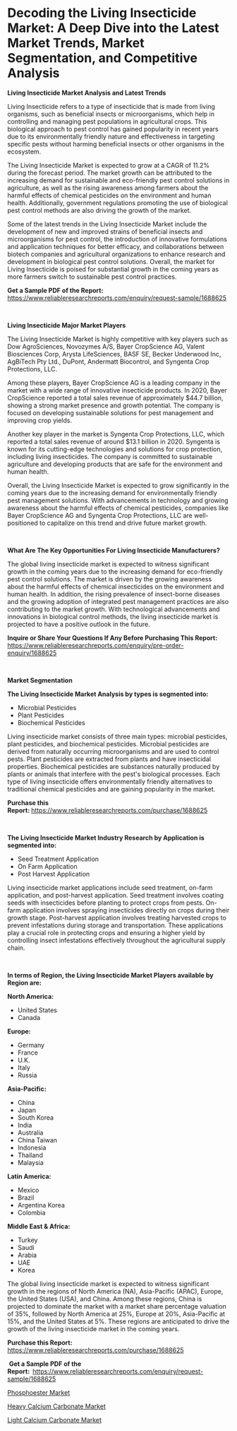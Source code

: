 <p><h1>Decoding the Living Insecticide Market: A Deep Dive into the Latest Market Trends, Market Segmentation, and Competitive Analysis</h1></p><p><strong>Living Insecticide Market Analysis and Latest Trends</strong></p>
<p><p>Living Insecticide refers to a type of insecticide that is made from living organisms, such as beneficial insects or microorganisms, which help in controlling and managing pest populations in agricultural crops. This biological approach to pest control has gained popularity in recent years due to its environmentally friendly nature and effectiveness in targeting specific pests without harming beneficial insects or other organisms in the ecosystem.</p><p>The Living Insecticide Market is expected to grow at a CAGR of 11.2% during the forecast period. The market growth can be attributed to the increasing demand for sustainable and eco-friendly pest control solutions in agriculture, as well as the rising awareness among farmers about the harmful effects of chemical pesticides on the environment and human health. Additionally, government regulations promoting the use of biological pest control methods are also driving the growth of the market.</p><p>Some of the latest trends in the Living Insecticide Market include the development of new and improved strains of beneficial insects and microorganisms for pest control, the introduction of innovative formulations and application techniques for better efficacy, and collaborations between biotech companies and agricultural organizations to enhance research and development in biological pest control solutions. Overall, the market for Living Insecticide is poised for substantial growth in the coming years as more farmers switch to sustainable pest control practices.</p></p>
<p><strong>Get a Sample PDF of the Report:&nbsp;</strong> <a href="https://www.reliableresearchreports.com/enquiry/request-sample/1688625">https://www.reliableresearchreports.com/enquiry/request-sample/1688625</a></p>
<p>&nbsp;</p>
<p><strong>Living Insecticide Major Market Players</strong></p>
<p><p>The Living Insecticide Market is highly competitive with key players such as Dow AgroSciences, Novozymes A/S, Bayer CropScience AG, Valent Biosciences Corp, Arysta LifeSciences, BASF SE, Becker Underwood Inc, AgBiTech Pty Ltd., DuPont, Andermatt Biocontrol, and Syngenta Crop Protections, LLC.</p><p>Among these players, Bayer CropScience AG is a leading company in the market with a wide range of innovative insecticide products. In 2020, Bayer CropScience reported a total sales revenue of approximately $44.7 billion, showing a strong market presence and growth potential. The company is focused on developing sustainable solutions for pest management and improving crop yields.</p><p>Another key player in the market is Syngenta Crop Protections, LLC, which reported a total sales revenue of around $13.1 billion in 2020. Syngenta is known for its cutting-edge technologies and solutions for crop protection, including living insecticides. The company is committed to sustainable agriculture and developing products that are safe for the environment and human health.</p><p>Overall, the Living Insecticide Market is expected to grow significantly in the coming years due to the increasing demand for environmentally friendly pest management solutions. With advancements in technology and growing awareness about the harmful effects of chemical pesticides, companies like Bayer CropScience AG and Syngenta Crop Protections, LLC are well-positioned to capitalize on this trend and drive future market growth.</p></p>
<p>&nbsp;</p>
<p><strong>What Are The Key Opportunities For Living Insecticide Manufacturers?</strong></p>
<p><p>The global living insecticide market is expected to witness significant growth in the coming years due to the increasing demand for eco-friendly pest control solutions. The market is driven by the growing awareness about the harmful effects of chemical insecticides on the environment and human health. In addition, the rising prevalence of insect-borne diseases and the growing adoption of integrated pest management practices are also contributing to the market growth. With technological advancements and innovations in biological control methods, the living insecticide market is projected to have a positive outlook in the future.</p></p>
<p><strong>Inquire or Share Your Questions If Any Before Purchasing This Report:</strong> <a href="https://www.reliableresearchreports.com/enquiry/pre-order-enquiry/1688625">https://www.reliableresearchreports.com/enquiry/pre-order-enquiry/1688625</a></p>
<p>&nbsp;</p>
<p><strong>Market Segmentation</strong></p>
<p><strong>The Living Insecticide Market Analysis by types is segmented into:</strong></p>
<p><ul><li>Microbial Pesticides</li><li>Plant Pesticides</li><li>Biochemical Pesticides</li></ul></p>
<p><p>Living insecticide market consists of three main types: microbial pesticides, plant pesticides, and biochemical pesticides. Microbial pesticides are derived from naturally occurring microorganisms and are used to control pests. Plant pesticides are extracted from plants and have insecticidal properties. Biochemical pesticides are substances naturally produced by plants or animals that interfere with the pest's biological processes. Each type of living insecticide offers environmentally friendly alternatives to traditional chemical pesticides and are gaining popularity in the market.</p></p>
<p><strong>Purchase this Report:&nbsp;</strong><a href="https://www.reliableresearchreports.com/purchase/1688625">https://www.reliableresearchreports.com/purchase/1688625</a></p>
<p>&nbsp;</p>
<p><strong>The Living Insecticide Market Industry Research by Application is segmented into:</strong></p>
<p><ul><li>Seed Treatment Application</li><li>On Farm Application</li><li>Post Harvest Application</li></ul></p>
<p><p>Living insecticide market applications include seed treatment, on-farm application, and post-harvest application. Seed treatment involves coating seeds with insecticides before planting to protect crops from pests. On-farm application involves spraying insecticides directly on crops during their growth stage. Post-harvest application involves treating harvested crops to prevent infestations during storage and transportation. These applications play a crucial role in protecting crops and ensuring a higher yield by controlling insect infestations effectively throughout the agricultural supply chain.</p></p>
<p>&nbsp;</p>
<p><strong>In terms of Region, the Living Insecticide Market Players available by Region are:</strong></p>
<p>
    <p> <strong> North America: </strong>
        <ul>
            <li>United States</li>
            <li>Canada</li>
        </ul>
        </p> 
    <p> <strong> Europe: </strong>
        <ul>
            <li>Germany</li>
            <li>France</li>
            <li>U.K.</li>
            <li>Italy</li>
            <li>Russia</li>
        </ul>
        </p> 
    <p> <strong> Asia-Pacific: </strong>
        <ul>
            <li>China</li>
            <li>Japan</li>
            <li>South Korea</li>
            <li>India</li>
            <li>Australia</li>
            <li>China Taiwan</li>
            <li>Indonesia</li>
            <li>Thailand</li>
            <li>Malaysia</li>
        </ul>
        </p> 
    <p> <strong> Latin America: </strong>
        <ul>
            <li>Mexico</li>
            <li>Brazil</li>
            <li>Argentina Korea</li>
            <li>Colombia</li>
        </ul>
        </p> 
    <p> <strong> Middle East & Africa: </strong>
        <ul>
            <li>Turkey</li>
            <li>Saudi</li>
            <li>Arabia</li>
            <li>UAE</li>
            <li>Korea</li>
        </ul>
    </p>
    </p>
<p><p>The global living insecticide market is expected to witness significant growth in the regions of North America (NA), Asia-Pacific (APAC), Europe, the United States (USA), and China. Among these regions, China is projected to dominate the market with a market share percentage valuation of 35%, followed by North America at 25%, Europe at 20%, Asia-Pacific at 15%, and the United States at 5%. These regions are anticipated to drive the growth of the living insecticide market in the coming years.</p></p>
<p><strong>Purchase this Report: </strong><a href="https://www.reliableresearchreports.com/purchase/1688625">https://www.reliableresearchreports.com/purchase/1688625</a></p>
<p>&nbsp;<strong>Get a Sample PDF of the Report:&nbsp;&nbsp;</strong><a href="https://www.reliableresearchreports.com/enquiry/request-sample/1688625">https://www.reliableresearchreports.com/enquiry/request-sample/1688625</a></p>
<p><strong></strong></p>
<p><p><a href="https://github.com/mauripalmi/Market-Research-Report-List-2/blob/main/phosphoester-market.md">Phosphoester Market</a></p><p><a href="https://github.com/redneck06/Market-Research-Report-List-2/blob/main/heavy-calcium-carbonate-market.md">Heavy Calcium Carbonate Market</a></p><p><a href="https://github.com/nicoletavirag/Market-Research-Report-List-2/blob/main/light-calcium-carbonate-market.md">Light Calcium Carbonate Market</a></p></p>